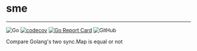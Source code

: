 # sme

---
![Go](https://github.com/beckxie/sme/workflows/Go/badge.svg?branch=main)
[![codecov](https://codecov.io/gh/beckxie/sme/branch/main/graph/badge.svg?token=OR6082F2S5)](https://codecov.io/gh/beckxie/sme)
[![Go Report Card](https://goreportcard.com/badge/github.com/beckxie/sme)](https://goreportcard.com/report/github.com/beckxie/sme)
![GitHub](https://img.shields.io/github/license/beckxie/sme?style=plastic)

Compare Golang's two sync.Map is equal or not
